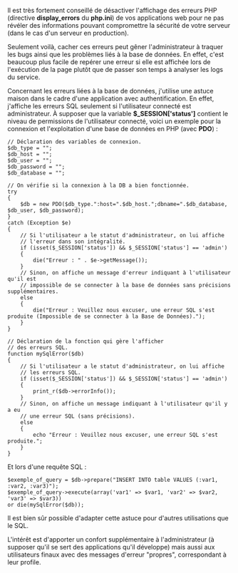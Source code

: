 Il est très fortement conseillé de désactiver l'affichage des erreurs PHP (directive **display_errors** du **php.ini**) de vos applications web pour ne pas révéler des informations pouvant compromettre la sécurité de votre serveur (dans le cas d'un serveur en production).

Seulement voilà, cacher ces erreurs peut gêner l'administrateur à traquer les bugs ainsi que les problèmes liés à la base de données. En effet, c'est beaucoup plus facile de repérer une erreur si elle est affichée lors de l'exécution de la page plutôt que de passer son temps à analyser les logs du service.

Concernant les erreurs liées à la base de données, j'utilise une astuce maison dans le cadre d'une application avec authentification. En effet, j'affiche les erreurs SQL seulement si l'utilisateur connecté est administrateur. À supposer que la variable **$_SESSION['status']** contient le niveau de permissions de l'utilisateur connecté, voici un exemple pour la connexion et l'exploitation d'une base de données en PHP (avec **PDO**) :

    // Déclaration des variables de connexion.
    $db_type = "";
    $db_host = "";
    $db_user = "";
    $db_password = "";
    $db_database = "";
    
    // On vérifie si la connexion à la DB a bien fonctionnée.
    try
    {
        $db = new PDO($db_type.":host=".$db_host.";dbname=".$db_database, $db_user, $db_password);
    }
    catch (Exception $e)
    {
        // Si l'utilisateur a le statut d'administrateur, on lui affiche
        // l'erreur dans son intégralité.
        if (isset($_SESSION['status']) && $_SESSION['status'] == 'admin')
        {
            die("Erreur : " . $e->getMessage());
        }
        // Sinon, on affiche un message d'erreur indiquant à l'utilisateur qu'il est
        // impossible de se connecter à la base de données sans précisions supplémentaires.
        else
        {
            die("Erreur : Veuillez nous excuser, une erreur SQL s'est produite (Impossible de se connecter à la Base de Données).");
        }
    }
    
    // Déclaration de la fonction qui gère l'afficher
    // des erreurs SQL.
    function mySqlError($db)
    {
        // Si l'utilisateur a le statut d'administrateur, on lui affiche
        // les erreurs SQL.
        if (isset($_SESSION['status']) && $_SESSION['status'] == 'admin')
        {
            print_r($db->errorInfo());
        }
        // Sinon, on affiche un message indiquant à l'utilisateur qu'il y a eu
        // une erreur SQL (sans précisions).
        else
        {
            echo "Erreur : Veuillez nous excuser, une erreur SQL s'est produite.";
        }
    }

Et lors d'une requête SQL :

    $exemple_of_query = $db->prepare("INSERT INTO table VALUES (:var1, :var2, :var3)");
    $exemple_of_query->execute(array('var1' => $var1, 'var2' => $var2, 'var3' => $var3))
    or die(mySqlError($db));

Il est bien sûr possible d'adapter cette astuce pour d'autres utilisations que le SQL.

L'intérêt est d'apporter un confort supplémentaire à l'administrateur (à supposer qu'il se sert des applications qu'il développe) mais aussi aux utilisateurs finaux avec des messages d'erreur "propres", correspondant à leur profile.
